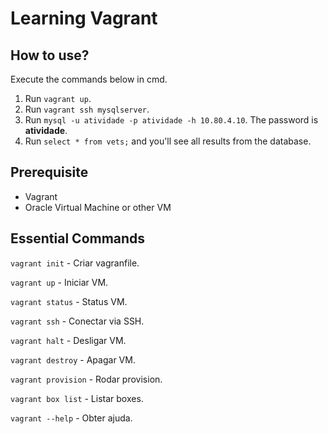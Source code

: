 # Learning Vagrant

## How to use?
Execute the commands below in cmd.

1. Run
```vagrant up```.
2. Run ```vagrant ssh mysqlserver```.
3. Run ```mysql -u atividade -p atividade -h 10.80.4.10```. The password is **atividade**.
4. Run ```select * from vets;``` and you'll see all results from the database.
## Prerequisite
- Vagrant
- Oracle Virtual Machine or other VM
## Essential Commands
```vagrant init``` - Criar vagranfile.</p>
```vagrant up``` - Iniciar VM.</p>
```vagrant status``` - Status VM.</p>
```vagrant ssh``` - Conectar via SSH.</p>
```vagrant halt``` - Desligar VM.</p>
```vagrant destroy``` - Apagar VM.</p>
```vagrant provision``` - Rodar provision.</p>
```vagrant box list``` - Listar boxes.</p>
```vagrant --help``` - Obter ajuda.</p>
